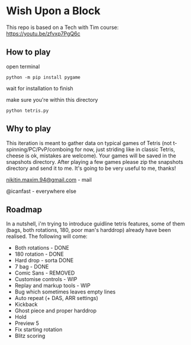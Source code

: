 # Wish Upon a Block

This repo is based on a Tech with Tim course: https://youtu.be/zfvxp7PgQ6c

## How to play

open terminal

`python -m pip install pygame`

wait for installation to finish

make sure you're within this directory

`python tetris.py`

## Why to play

This iteration is meant to gather data on typical games of Tetris (not t-spinning/PC/PvP/comboing for now, just striding like in classic Tetris, cheese is ok, mistakes are welcome). Your games will be saved in the snapshots directory. After playing a few games please zip the snapshots directory and send it to me. It's going to be very useful to me, thanks!

nikitin.maxim.94@gmail.com - mail

@icanfast - everywhere else

## Roadmap

In a nutshell, i'm trying to introduce guidline tetris features, some of them (bags, both rotations, 180, poor man's harddrop) already have been realised. The following will come:
- Both rotations - DONE
- 180 rotation - DONE
- Hard drop - sorta DONE
- 7 bag - DONE
- Comic Sans - REMOVED
- Customise controls - WIP
- Replay and markup tools - WIP
- Bug which sometimes leaves empty lines
- Auto repeat (+ DAS, ARR settings)
- Kickback
- Ghost piece and proper harddrop
- Hold
- Preview 5
- Fix starting rotation
- Blitz scoring
